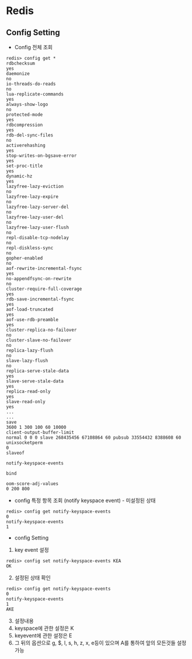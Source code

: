 # Redis 

## Config Setting
* Config 전체 조회
 ```
redis> config get *
rdbchecksum
yes
daemonize
no
io-threads-do-reads
no
lua-replicate-commands
yes
always-show-logo
no
protected-mode
yes
rdbcompression
yes
rdb-del-sync-files
no
activerehashing
yes
stop-writes-on-bgsave-error
yes
set-proc-title
yes
dynamic-hz
yes
lazyfree-lazy-eviction
no
lazyfree-lazy-expire
no
lazyfree-lazy-server-del
no
lazyfree-lazy-user-del
no
lazyfree-lazy-user-flush
no
repl-disable-tcp-nodelay
no
repl-diskless-sync
no
gopher-enabled
no
aof-rewrite-incremental-fsync
yes
no-appendfsync-on-rewrite
no
cluster-require-full-coverage
yes
rdb-save-incremental-fsync
yes
aof-load-truncated
yes
aof-use-rdb-preamble
yes
cluster-replica-no-failover
no
cluster-slave-no-failover
no
replica-lazy-flush
no
slave-lazy-flush
no
replica-serve-stale-data
yes
slave-serve-stale-data
yes
replica-read-only
yes
slave-read-only
yes
...
...
save
3600 1 300 100 60 10000
client-output-buffer-limit
normal 0 0 0 slave 268435456 67108864 60 pubsub 33554432 8388608 60
unixsocketperm
0
slaveof

notify-keyspace-events

bind

oom-score-adj-values
0 200 800
```
* config 특정 항목 조회 (notify keyspace event) - 미설정된 상태
```
redis> config get notify-keyspace-events
0
notify-keyspace-events
1
```
* config Setting
 1. key event 설정
```
redis> config set notify-keyspace-events KEA
OK
```
 2. 설정된 상태 확인
```
redis> config get notify-keyspace-events
0
notify-keyspace-events
1
AKE
```
 3. 설정내용
   1. keyspace에 관한 설정은 K<br>
   2. keyevent에 관한 설정은 E<br>
   3. 그 뒤의 옵션으로 g, $, l, s, h, z, x, e등이 있으며 A를 통하여 앞의 모든것들 설정가능

